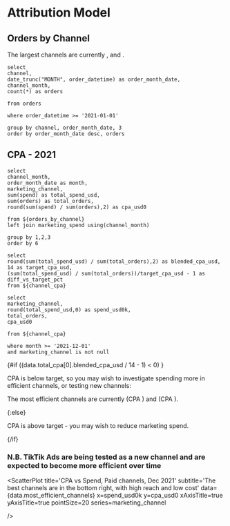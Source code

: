 # Attribution Model

## Orders by Channel

The largest channels are currently <Value data={data.orders_by_channel} row=5/>, <Value data={data.orders_by_channel} row=4/> and <Value data={data.orders_by_channel} row=3/>.

```orders_by_channel
select 
channel,
date_trunc("MONTH", order_datetime) as order_month_date,
channel_month,
count(*) as orders

from orders

where order_datetime >= '2021-01-01'

group by channel, order_month_date, 3
order by order_month_date desc, orders
```

<AreaChart
    title='Orders attributed to each channel'
    data={data.orders_by_channel}
    x=order_month_date
    y=orders
    series=channel
/>

## CPA - 2021


```channel_cpa
select 
channel_month,
order_month_date as month,
marketing_channel,
sum(spend) as total_spend_usd,
sum(orders) as total_orders,
round(sum(spend) / sum(orders),2) as cpa_usd0

from ${orders_by_channel}
left join marketing_spend using(channel_month)

group by 1,2,3
order by 6
```

```total_cpa
select 
round(sum(total_spend_usd) / sum(total_orders),2) as blended_cpa_usd,
14 as target_cpa_usd,
(sum(total_spend_usd) / sum(total_orders))/target_cpa_usd - 1 as diff_vs_target_pct
from ${channel_cpa}
```

```most_efficient_channels
select 
marketing_channel,
round(total_spend_usd,0) as spend_usd0k,
total_orders,
cpa_usd0

from ${channel_cpa}

where month >= '2021-12-01'
and marketing_channel is not null
```

<BigValue 
    data={total_cpa} 
    value=blended_cpa_usd
    comparison=diff_vs_target_pct
    comparisonTitle='vs target'
    downIsGood
    />



{#if ((data.total_cpa[0].blended_cpa_usd / 14 - 1) < 0) }

CPA is below target, so you may wish to investigate spending more in efficient channels, or testing new channels:

The most efficient channels are currently <Value data={data.most_efficient_channels}/> (CPA <Value data={data.most_efficient_channels} column=cpa_usd0/>) and <Value data={data.most_efficient_channels} row=1/> (CPA <Value data={data.most_efficient_channels} row=1 column=cpa_usd0/>).


{:else}

CPA is above target - you may wish to reduce marketing spend.

{/if}





<LineChart
    title='Cost per Acquisition by Channel, 2021'
    data={data.channel_cpa}
    x=month
    y=cpa_usd0
    series=marketing_channel
/>

### N.B. TikTik Ads are being tested as a new channel and are expected to become more efficient over time



<ScatterPlot
    title='CPA vs Spend, Paid channels, Dec 2021'
    subtitle='The best channels are in the bottom right, with high reach and low cost'
    data={data.most_efficient_channels}
    x=spend_usd0k
    y=cpa_usd0
    xAxisTitle=true
    yAxisTitle=true
    pointSize=20
    series=marketing_channel
    
/>




<style>
    table {
        width: 100%;
        padding-bottom: 20px;
    }
    th{
        font-size: 16px;
    }
    tr:nth-child(1) {
        font-size: 32px;

    }


</style>

